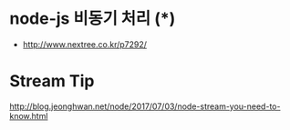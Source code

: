 
# node-js 비동기 처리 (*)
- http://www.nextree.co.kr/p7292/


# Stream Tip
http://blog.jeonghwan.net/node/2017/07/03/node-stream-you-need-to-know.html
